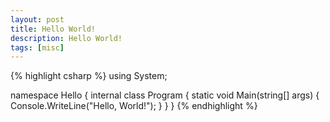 ```yaml
---
layout: post
title: Hello World!
description: Hello World!
tags: [misc]
---
```


{% highlight csharp %}
using System;

namespace Hello
{
    internal class Program
    {
        static void Main(string[] args)
        {
            Console.WriteLine("Hello, World!");
        }
    }
}
{% endhighlight %}